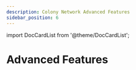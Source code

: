 ```yaml
---
description: Colony Network Advanced Features
sidebar_position: 6
---
```


import DocCardList from '@theme/DocCardList';

# Advanced Features

<DocCardList />